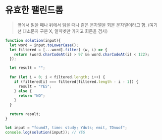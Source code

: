 # 유효한 팰린드롬
> 앞에서 읽을 때나 뒤에서 읽을 때나 같은 문자열을 회문 문자열이라고 함. (여기선 대소문자 구분 X, 알파벳만 가지고 회문을 검사)

```js
function solution(input){
  let word = input.toLowerCase();
  let filtered = [...word].filter( (w, i) => {
    return (word.charCodeAt(i) > 97 && word.charCodeAt(i) < 122);
  });

  let result = "";
  
  for (let i = 0; i < filtered.length; i++) {
    if (filtered[i] === filtered[filtered.length - i - 1]) {
      result = "YES";
    } else {
      return "NO";
    }
  }
  
  return result;
}

let input = "found7, time: study; Yduts; emit, 7Dnuof";
console.log(solution(input)); // YES
```
